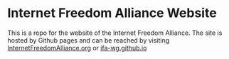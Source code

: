 # Internet Freedom Alliance Website
This is a repo for the website of the Internet Freedom Alliance.  The site is hosted by Github pages and can be reached by visiting [InternetFreedomAlliance.org](https://InternetFreedomAlliance.org) or [ifa-wg.github.io](https://ifa-wg.github.io/)
